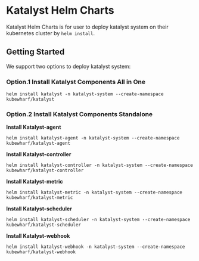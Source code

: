 # Katalyst Helm Charts

Katalyst Helm Charts is for user to deploy katalyst system on their kubernetes cluster by `helm install`.

## Getting Started

We support two options to deploy katalyst system:

### Option.1 Install Katalyst Components All in One

```console
helm install katalyst -n katalyst-system --create-namespace kubewharf/katalyst
```

### Option.2 Install Katalyst Components Standalone

**Install Katalyst-agent**

```console
helm install katalyst-agent -n katalyst-system --create-namespace kubewharf/katalyst-agent
```

**Install Katalyst-controller**

```console
helm install katalyst-controller -n katalyst-system --create-namespace kubewharf/katalyst-controller
```

**Install Katalyst-metric**

```console
helm install katalyst-metric -n katalyst-system --create-namespace kubewharf/katalyst-metric
```

**Install Katalyst-scheduler**

```console
helm install katalyst-scheduler -n katalyst-system --create-namespace kubewharf/katalyst-scheduler
```

**Install Katalyst-webhook**

```console
helm install katalyst-webhook -n katalyst-system --create-namespace kubewharf/katalyst-webhook
```
